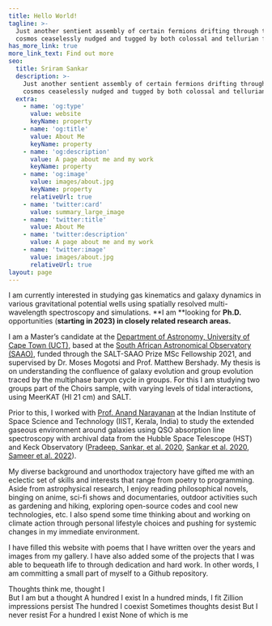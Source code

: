```yaml
---
title: Hello World!
tagline: >-
  Just another sentient assembly of certain fermions drifting through the
  cosmos ceaselessly nudged and tugged by both colossal and tellurian forces
has_more_link: true
more_link_text: Find out more
seo:
  title: Sriram Sankar
  description: >-
    Just another sentient assembly of certain fermions drifting through the
    cosmos ceaselessly nudged and tugged by both colossal and tellurian forces
  extra:
    - name: 'og:type'
      value: website
      keyName: property
    - name: 'og:title'
      value: About Me
      keyName: property
    - name: 'og:description'
      value: A page about me and my work
      keyName: property
    - name: 'og:image'
      value: images/about.jpg
      keyName: property
      relativeUrl: true
    - name: 'twitter:card'
      value: summary_large_image
    - name: 'twitter:title'
      value: About Me
    - name: 'twitter:description'
      value: A page about me and my work
    - name: 'twitter:image'
      value: images/about.jpg
      relativeUrl: true
layout: page
---
```


I am currently interested in studying gas kinematics and galaxy dynamics in various gravitational potential wells using spatially resolved multi-wavelength spectroscopy and simulations. **I am **looking for **Ph.D.** opportunities (**starting in 2023) in closely related research areas.**

I am a Master’s candidate at the [Department of Astronomy, University of Cape Town (UCT)](http://www.ast.uct.ac.za/), based at the [South African Astronomical Observatory (SAAO)](https://www.saao.ac.za/), funded through the SALT-SAAO Prize MSc Fellowship 2021, and supervised by Dr. Moses Mogotsi and Prof. Matthew Bershady. My thesis is on understanding the confluence of galaxy evolution and group evolution traced by the multiphase baryon cycle in groups. For this I am studying two groups part of the Choirs sample, with varying levels of tidal interactions, using MeerKAT (HI 21 cm) and SALT. 

Prior to this, I worked with [Prof. Anand Narayanan](https://www.iist.ac.in/ess/anand) at the Indian Institute of Space Science and Technology (IIST, Kerala, India) to study the extended gaseous environment around galaxies using QSO absorption line spectroscopy with archival data from the Hubble Space Telescope (HST) and Keck Observatory ([Pradeep, Sankar, et al. 2020](https://ui.adsabs.harvard.edu/abs/2020MNRAS.493..250P/abstract), [Sankar et al. 2020](https://ui.adsabs.harvard.edu/abs/2020MNRAS.498.4864S/abstract), [Sameer et al. 2022](https://ui.adsabs.harvard.edu/abs/2022MNRAS.510.5796S/abstract)).

My diverse background and unorthodox trajectory have gifted me with an eclectic set of skills and interests that range from poetry to programming. Aside from astrophysical research, I enjoy reading philosophical novels, binging on anime, sci-fi shows and documentaries, outdoor activities such as gardening and hiking, exploring open-source codes and cool new technologies, etc. I also spend some time thinking about and working on climate action through personal lifestyle choices and pushing for systemic changes in my immediate environment.

I have filled this website with poems that I have written over the years and images from my gallery. I have also added some of the projects that I was able to bequeath life to through dedication and hard work. In other words, I am committing a small part of myself to a Github repository.

> 
Thoughts think me, thought I  
But I am but a thought
A hundred I exist
In a hundred minds, I fit
Zillion impressions persist
The hundred I coexist
Sometimes thoughts desist
But I never resist
For a hundred I exist
None of which is me 

<!---
I started with a Stackbit v1 theme but heavily modified it for my purpose (stackbit v2 platform is looking great, I highly recommend it). Thank You for visiting! Hope you enjoy your stay!
--->